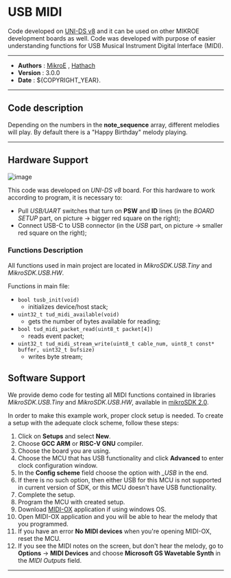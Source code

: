 # USB MIDI

Code developed on [UNI-DS v8](https://www.mikroe.com/uni-ds-v8) and it can be used on other MIKROE development boards as well. Code was developed with purpose of easier understanding functions for USB Musical Instrument Digital Interface (MIDI).

---

- **Authors**     : [MikroE](https://github.com/MikroElektronika)
                  , [Hathach](https://github.com/hathach/tinyusb)
- **Version**     : 3.0.0
- **Date**        : ${COPYRIGHT_YEAR}.

---

## Code description

Depending on the numbers in the **note_sequence** array, different melodies will play. By default there is a "Happy Birthday" melody playing.

---

## Hardware Support

![image](https://download.mikroe.com/images/click_for_ide/board-uni-ds-v8-usb.png)

This code was developed on *UNI-DS v8* board. For this hardware to work according to program, it is necessary to:

- Pull *USB/UART* switches that turn on **PSW** and **ID** lines (in the *BOARD SETUP* part, on picture -> bigger red square on the right);
- Connect USB-C to USB connector (in the *USB* part, on picture -> smaller red square on the right);

### Functions Description

All functions used in main project are located in *MikroSDK.USB.Tiny* and *MikroSDK.USB.HW*.

Functions in main file:

- ```bool tusb_init(void)```
  - initializes device/host stack;
- ```uint32_t tud_midi_available(void)```
  - gets the number of bytes available for reading;
- ```bool tud_midi_packet_read(uint8_t packet[4])```
  - reads event packet;
- ```uint32_t tud_midi_stream_write(uint8_t cable_num, uint8_t const* buffer, uint32_t bufsize)```
  - writes byte stream;

## Software Support

We provide demo code for testing all MIDI functions contained in libraries *MikroSDK.USB.Tiny* and *MikroSDK.USB.HW*, available in [mikroSDK 2.0](https://github.com/MikroElektronika/mikrosdk_v2).

In order to make this example work, proper clock setup is needed. To create a setup with the adequate clock scheme, follow these steps:

1. Click on **Setups** and select **New**.
2. Choose **GCC ARM** or **RISC-V GNU** compiler.
3. Choose the board you are using.
4. Choose the MCU that has USB functionality and click **Advanced** to enter clock configuration window.
5. In the **Config scheme** field choose the option with *_USB* in the end.
6. If there is no such option, then either USB for this MCU is not supported in current version of SDK, or this MCU doesn't have USB functionality.
7. Complete the setup.
8. Program the MCU with created setup.
9. Download [MIDI-OX](http://www.midiox.com/) application if using windows OS.
10. Open MIDI-OX application and you will be able to hear the melody that you programmed.
11. If you have an error **No MIDI devices** when you're opening MIDI-OX, reset the MCU.
12. If you see the MIDI notes on the screen, but don't hear the melody, go to **Options** -> **MIDI Devices** and choose **Microsoft GS Wavetable Synth** in the *MIDI Outputs* field.

---

